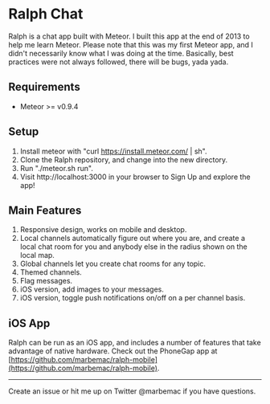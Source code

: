 # Ralph Chat

Ralph is a chat app built with Meteor. I built this app at the end of 2013 to help me learn Meteor. Please note that this was my first Meteor app, and I didn't necessarily know what I was doing at the time. Basically, best practices were not always followed, there will be bugs, yada yada.

## Requirements

- Meteor >= v0.9.4

## Setup

1. Install meteor with "curl https://install.meteor.com/ | sh".
2. Clone the Ralph repository, and change into the new directory.
3. Run "./meteor.sh run".
4. Visit http://localhost:3000 in your browser to Sign Up and explore the app!

## Main Features

1. Responsive design, works on mobile and desktop.
2. Local channels automatically figure out where you are, and create a local chat room for you and anybody else in the radius shown on the local map.
3. Global channels let you create chat rooms for any topic.
4. Themed channels.
5. Flag messages.
6. iOS version, add images to your messages.
7. iOS version, toggle push notifications on/off on a per channel basis.

## iOS App

Ralph can be run as an iOS app, and includes a number of features that take advantage of native
hardware. Check out the PhoneGap app at [https://github.com/marbemac/ralph-mobile](https://github.com/marbemac/ralph-mobile).

***

Create an issue or hit me up on Twitter @marbemac if you have questions.
